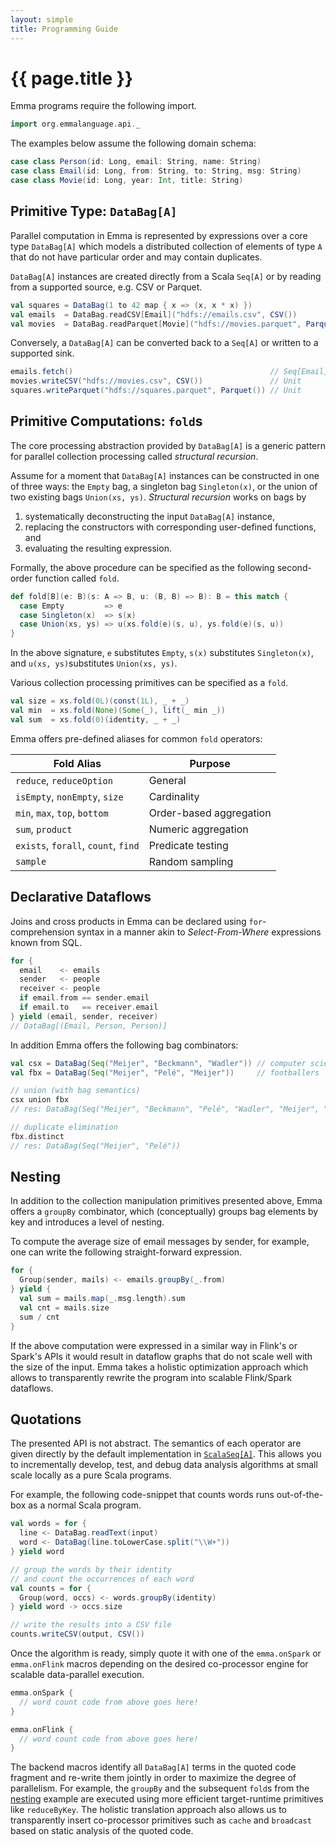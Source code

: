 ```yaml
---
layout: simple
title: Programming Guide
---
```


# {{ page.title }}

Emma programs require the following import.

```scala
import org.emmalanguage.api._
```

The examples below assume the following domain schema: 

```scala
case class Person(id: Long, email: String, name: String)
case class Email(id: Long, from: String, to: String, msg: String)
case class Movie(id: Long, year: Int, title: String)
```

## Primitive Type: `DataBag[A]`

Parallel computation in Emma is represented by expressions over a core type `DataBag[A]`
which models a distributed collection of elements of type `A`
that do not have particular order and may contain duplicates.

`DataBag[A]` instances are created directly from a Scala `Seq[A]`
or by reading from a supported source, e.g. CSV or Parquet.

```scala
val squares = DataBag(1 to 42 map { x => (x, x * x) })                       // DataBag[(Int, Int)]
val emails  = DataBag.readCSV[Email]("hdfs://emails.csv", CSV())             // DataBag[Email]
val movies  = DataBag.readParquet[Movie]("hdfs://movies.parquet", Parquet()) // DataBag[Movie]
```

Conversely, a `DataBag[A]` can be converted back to a `Seq[A]`
or written to a supported sink. 

```scala
emails.fetch()                                            // Seq[Email]
movies.writeCSV("hdfs://movies.csv", CSV())               // Unit
squares.writeParquet("hdfs://squares.parquet", Parquet()) // Unit
```

## Primitive Computations: `fold`s

The core processing abstraction provided by `DataBag[A]` is a generic pattern for parallel
collection processing called *structural recursion*.

Assume for a moment that `DataBag[A]` instances can be constructed in one of three ways:
the `Empty` bag, a singleton bag `Singleton(x)`, or the union of two existing bags `Union(xs, ys)`.
*Structural recursion* works on bags by

1. systematically deconstructing the input `DataBag[A]` instance, 
2. replacing the constructors with corresponding user-defined functions, and 
3. evaluating the resulting expression.

Formally, the above procedure can be specified as the following second-order function called `fold`.

```scala
def fold[B](e: B)(s: A => B, u: (B, B) => B): B = this match {
  case Empty         => e
  case Singleton(x)  => s(x)
  case Union(xs, ys) => u(xs.fold(e)(s, u), ys.fold(e)(s, u))
}
```

In the above signature, `e` substitutes `Empty`,
`s(x)` substitutes `Singleton(x)`,
and `u(xs, ys)`substitutes `Union(xs, ys)`.

Various collection processing primitives can be specified as a `fold`. 

```scala
val size = xs.fold(0L)(const(1L), _ + _)
val min  = xs.fold(None)(Some(_), lift(_ min _))
val sum  = xs.fold(0)(identity, _ + _)
```

Emma offers pre-defined aliases for common `fold` operators:

Fold Alias                          | Purpose
------------------------------------|-----------------------------
`reduce`, `reduceOption`            | General
`isEmpty`, `nonEmpty`, `size`       | Cardinality
`min`, `max`, `top`, `bottom`       | Order-based aggregation
`sum`, `product`                    | Numeric aggregation
`exists`, `forall`, `count`, `find` | Predicate testing
`sample`                            | Random sampling

## Declarative Dataflows

Joins and cross products in Emma can be declared using `for`-comprehension syntax
in a manner akin to *Select-From-Where* expressions known from SQL. 

```scala
for {
  email    <- emails
  sender   <- people
  receiver <- people
  if email.from == sender.email
  if email.to   == receiver.email
} yield (email, sender, receiver)
// DataBag[(Email, Person, Person)]
```

In addition Emma offers the following bag combinators:

```scala
val csx = DataBag(Seq("Meijer", "Beckmann", "Wadler")) // computer scientists
val fbx = DataBag(Seq("Meijer", "Pelé", "Meijer"))     // footballers

// union (with bag semantics)
csx union fbx
// res: DataBag(Seq("Meijer", "Beckmann", "Pelé", "Wadler", "Meijer", "Meijer"))

// duplicate elimination
fbx.distinct
// res: DataBag(Seq("Meijer", "Pelé"))
```

## Nesting

In addition to the collection manipulation primitives presented above,
Emma offers a `groupBy` combinator, which (conceptually) groups bag elements by key
and introduces a level of nesting. 

To compute the average size of email messages by sender, for example,
one can write the following straight-forward expression. 

```scala 
for {
  Group(sender, mails) <- emails.groupBy(_.from) 
} yield {
  val sum = mails.map(_.msg.length).sum
  val cnt = mails.size
  sum / cnt
}
```

If the above computation were expressed in a similar way in Flink's or Spark's APIs
it would result in dataflow graphs that do not scale well with the size of the input.
Emma takes a holistic optimization approach which allows to transparently rewrite the program
into scalable Flink/Spark dataflows.

## Quotations

The presented API is not abstract. The semantics of each operator are given directly by the
default implementation in
[`ScalaSeq[A]`](emma-language/src/main/scala/org/emmalanguage/api/ScalaSeq.scala).
This allows you to incrementally develop, test, and debug data analysis algorithms
at small scale locally as a pure Scala programs.

For example, the following code-snippet that counts words runs out-of-the-box
as a normal Scala program. 

```scala
val words = for {
  line <- DataBag.readText(input)
  word <- DataBag(line.toLowerCase.split("\\W+"))
} yield word

// group the words by their identity
// and count the occurrences of each word
val counts = for {
  Group(word, occs) <- words.groupBy(identity)
} yield word -> occs.size

// write the results into a CSV file
counts.writeCSV(output, CSV())
```

Once the algorithm is ready, simply quote it with one of the `emma.onSpark` or `emma.onFlink` macros
depending on the desired co-processor engine for scalable data-parallel execution.

```scala
emma.onSpark {
  // word count code from above goes here!
}

emma.onFlink {
  // word count code from above goes here!
}
```

The backend macros identify all `DataBag[A]` terms in the quoted code fragment
and re-write them jointly in order to maximize the degree of parallelism.
For example, the `groupBy` and the subsequent `fold`s from the [nesting](#nesting) example
are executed using more efficient target-runtime primitives like `reduceByKey`.
The holistic translation approach also allows us to transparently insert co-processor primitives
such as `cache` and `broadcast` based on static analysis of the quoted code.

